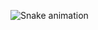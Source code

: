 ![Snake animation](https://github.com/w4terbomb/w4terbomb/blob/output/github-contribution-grid-snake.svg)
